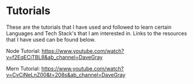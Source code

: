 # Tutorials

These are the tutorials that I have used and followed to learn certain Languages and Tech Stack's that I am interested in. Links to the resources that I have used can be found below.

Node Tutorial: https://www.youtube.com/watch?v=f2EqECiTBL8&ab_channel=DaveGray

Mern Tutorial: https://www.youtube.com/watch?v=CvCiNeLnZ00&t=208s&ab_channel=DaveGray 
